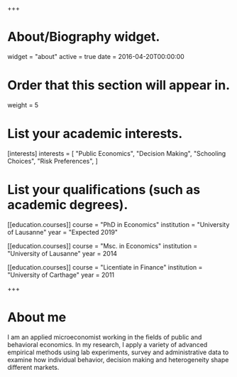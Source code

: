 +++
# About/Biography widget.
widget = "about"
active = true
date = 2016-04-20T00:00:00

# Order that this section will appear in.
weight = 5

# List your academic interests.
[interests]
  interests = [
    "Public Economics",
    "Decision Making",
    "Schooling Choices",
    "Risk Preferences",
  ]

# List your qualifications (such as academic degrees).
[[education.courses]]
  course = "PhD in Economics"
  institution = "University of Lausanne"
  year = "Expected 2019"

[[education.courses]]
  course = "Msc. in Economics"
  institution = "University of Lausanne"
  year = 2014

[[education.courses]]
  course = "Licentiate in Finance"
  institution = "University of Carthage"
  year = 2011
 
+++

# About me

I am an applied microeconomist working in the fields of public and behavioral economics. In my research, I apply a variety of advanced empirical methods using lab experiments, survey and administrative data to examine how individual behavior, decision making and heterogeneity shape different markets. 

[//]: # (My thesis is a collection of three papers in which I demonstrate my)

[//]: # (My First paper is a natural experiment that uses survey data and a fuzzy differences-in-differences model to examine the health outcomes of a labor market policy aimed at the the unemployed during the Great Recession.)

[//]: # (My second paper relies on an lab experiment and a finite mixture model to identify three types of choice-under-risk decision makers: a rational type and two behavioral types according to the way they perceive probabilities and payoff salience.)

[//]: # (My third paper uses administrative data and a regression discontinuity design to examine the effect of quasi-experimental variations in education on the use of government-assisted job search.)

